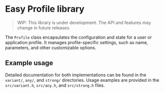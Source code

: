# Easy Profile library

> WIP: This library is under development. The API and features may change in future releases.

The `Profile` class encapsulates the configuration and state for a user or application profile. It manages profile-specific settings, such as name, parameters, and other customizable options.

## Example usage

Detailed documentation for both implementations can be found in the `variant/`, `any/`, and `strong/` directories.
Usage examples are provided in the `src/variant.h`, `src/any.h`, and `src/strong.h` files.

